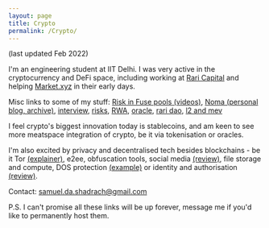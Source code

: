```yaml
---
layout: page
title: Crypto
permalink: /Crypto/
---
```


(last updated Feb 2022)

I'm an engineering student at IIT Delhi. I was very active in the cryptocurrency and DeFi space, including working at [Rari Capital](http://rari.capital/) and helping [Market.xyz](http://market.xyz/) in their early days.

Misc links to some of my stuff: [Risk in Fuse pools (videos)](https://drive.google.com/file/d/1vejTh16omTQ0JuBWunc-oTnB7xsgePu0/view?usp=sharing), [Noma (personal blog, archive)](https://github.com/samueldashadrach/noma-archive), [interview](https://www.youtube.com/watch?v=y3UIUKJVQY8), [risks](https://emilythemeily.medium.com/who-wants-a-risk-free-18-1acda3952ce2), [RWA](https://github.com/samueldashadrach/whiteboardDAO-archive), [oracle](https://gov.uniswap.org/t/uni-should-become-an-oracle-token/11988/30),  [rari dao](https://medium.com/rari-capital/version-2-the-future-of-the-rari-capital-dao-9d2c37027752), [l2 and mev](https://docs.google.com/presentation/d/1uX2JAGpz4KTb_91kHHmniVR5cNiqOCFTIqI2VWcxAAI/edit#slide=id.p)

I feel crypto's biggest innovation today is stablecoins, and am keen to see more meatspace integration of crypto, be it via tokenisation or oracles.

I'm also excited by privacy and decentralised tech besides blockchains - be it Tor [(explainer)](https://skerritt.blog/how-does-tor-really-work/), e2ee, obfuscation tools, social media [(review)](https://matrix.org/_matrix/media/r0/download/twitter.modular.im/981b258141aa0b197804127cd2f7d298757bad20), file storage and compute, DOS protection [(example)](https://ethresear.ch/t/decentralised-cloudflare-using-rln-and-rich-user-identities/10774) or identity and authorisation [(review)](https://arxiv.org/abs/2008.05300).

Contact: samuel.da.shadrach@gmail.com

P.S. I can't promise all these links will be up forever, message me if you'd like to permanently host them.
